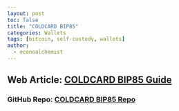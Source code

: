 ```yaml
---
layout: post
toc: false
title: "COLDCARD BIP85"
categories: Wallets
tags: [bitcoin, self-custody, wallets]
author:
  - econoalchemist
---
```

## Web Article: [COLDCARD BIP85 Guide](https://econoalchemist.github.io/COLDCARD-BIP85/)
### GitHub Repo: [COLDCARD BIP85 Repo](https://github.com/econoalchemist/COLDCARD-BIP85)
